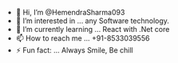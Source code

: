 - 👋 Hi, I’m @HemendraSharma093
- 👀 I’m interested in ... any Software technology.
- 🌱 I’m currently learning ... React with .Net core 
- 📫 How to reach me ... +91-8533039556
- ⚡ Fun fact: ... Always Smile, Be chill

<!---
HemendraSharma093/HemendraSharma093 is a ✨ special ✨ repository because its `README.md` (this file) appears on your GitHub profile.
You can click the Preview link to take a look at your changes.
--->
